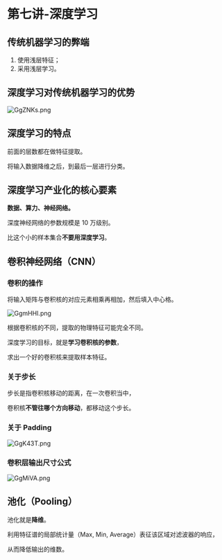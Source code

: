 # 第七讲-深度学习
## 传统机器学习的弊端
1. 使用浅层特征；
2. 采用浅层学习。
## 深度学习对传统机器学习的优势
![GgZNKs.png](https://s1.ax1x.com/2020/04/07/GgZNKs.png)
## 深度学习的特点
前面的层数都在做特征提取。

将输入数据降维之后，到最后一层进行分类。
## 深度学习产业化的核心要素
**数据、算力、神经网络。**

深度神经网络的参数规模是 10 万级别。

比这个小的样本集合**不要用深度学习**。
## 卷积神经网络（CNN）
### 卷积的操作
将输入矩阵与卷积核的对应元素相乘再相加，然后填入中心格。

![GgmHHI.png](https://s1.ax1x.com/2020/04/07/GgmHHI.png)

根据卷积核的不同，提取的物理特征可能完全不同。

深度学习的目标，就是**学习卷积核的参数**，

求出一个好的卷积核来提取样本特征。
### 关于步长
步长是指卷积核移动的距离，在一次卷积当中，

卷积核**不管往哪个方向移动**，都移动这个步长。

### 关于 Padding
![GgK43T.png](https://s1.ax1x.com/2020/04/07/GgK43T.png)

### 卷积层输出尺寸公式
![GgMiVA.png](https://s1.ax1x.com/2020/04/07/GgMiVA.png)

## 池化（Pooling）
池化就是**降维**。

利用特征谱的局部统计量（Max, Min, Average）表征该区域对滤波器的响应，

从而降低输出的维数。

